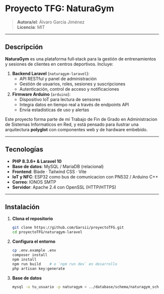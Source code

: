 # Proyecto TFG: NaturaGym

> **Autora/el**: Álvaro García Jiménez  
> **Licencia**: MIT

---

## Descripción

**NaturaGym** es una plataforma full‑stack para la gestión de entrenamientos y sesiones de clientes en centros deportivos. Incluye:

1. **Backend Laravel** (`naturagym‑laravel`):  
   - API RESTful y panel de administración  
   - Gestión de usuarios, roles, sesiones y suscripciones  
   - Autenticación, control de acceso y notificaciones  
2. **Firmware Arduino** (`arduino`):  
   - Dispositivo IoT para lectura de sensores  
   - Integra datos en tiempo real a través de endpoints API  
   - Envía estadísticas de uso y alertas

Este proyecto forma parte de mi Trabajo de Fin de Grado en Administracion de Sistemas Informaticos en Red, y está pensado para ilustrar una arquitectura **polyglot** con componentes web y de hardware embebido.

---

## Tecnologías

- **PHP 8.3.6+ & Laravel 10**  
- **Base de datos**: MySQL / MariaDB (relacional)  
- **Frontend**: Blade · Tailwind CSS · Vite  
- **IoT y NFC**: ESP32 como bus de comunicacion con PN532 / Arduino C++  
- **Correo**: IONOS SMTP  
- **Servidor**: Apache 2.4 con OpenSSL (HTTP/HTTPS)  

---

## Instalación

1. **Clona el repositorio**  
   ```bash
   git clone https://github.com/Garsii/proyectoTFG.git
   cd proyectoTFG/naturagym-laravel

2. **Configura el entorno**
   ```bash
   cp .env.example .env
   composer install
   npm install
   npm run build    # o `npm run dev` en desarrollo
   php artisan key:generate
3. **Base de datos**
   ```bash
   mysql -u tu_usuario -p naturagym < ../database/schema/naturagym_schema.sql
